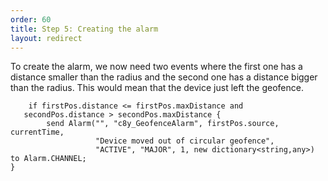 ```yaml
---
order: 60
title: Step 5: Creating the alarm
layout: redirect
---
```


To create the alarm, we now need two events where the first one has a distance smaller than the radius and the second one has a distance bigger than the radius. This would mean that the device just left the geofence.

		if firstPos.distance <= firstPos.maxDistance and
	   secondPos.distance > secondPos.maxDistance {
	        send Alarm("", "c8y_GeofenceAlarm", firstPos.source, currentTime,
	                   "Device moved out of circular geofence",
	                   "ACTIVE", "MAJOR", 1, new dictionary<string,any>) to Alarm.CHANNEL;
	}